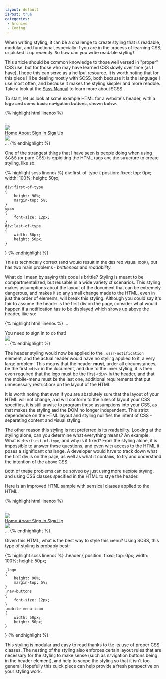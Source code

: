```yaml
---
layout: default
isPost: true
categories:
 - Archive
 - Coding
---
```


When writing styling, it can be a challenge to create styling that is readable, modular,
and functional, especially if you are in the process of learning CSS, or picked it up
recently. So how can you write readable styling?

This article should be common knowledge to those well versed in "proper"
CSS use, but for those who may have learned CSS slowly over time (as I have), I hope this
can serve as a helfpul resource. It is worth noting that for this piece I'll be dealing
mostly with SCSS, both because it is the language I use most often, and because it makes
the styling simpler and more readble. Take a look at the [Sass Manual](http://sass-lang.com/guide)
to learn more about SCSS.

To start, let us look at some example HTML for a website's header, with a logo
and some basic navigation buttons, shown below.

{% highlight html linenos %}
<html lang="en">
<head>...</head>
<body>
  <div>
    <div><img src="logo.png"></div>
    <!-- Navigation Menu -->
    <a href="/">
        <span>Home</span>
    </a>
    <a href="/about">
        <span>About</span>
    </a>
    <a href="/sign-in">
        <span>Sign In </span>
    </a>
    <a href="/sign-up">
        <span>Sign Up</span>
    </a>
    <div><img src="menu.png"></div>
  </div>
...
{% endhighlight %}

One of the strangest things that I have seen is people doing when using SCSS (or pure CSS) is
exploiting the HTML tags and the structure to create styling, like so:

{% highlight scss linenos %}
div:first-of-type
{
    position: fixed;
    top: 0px;
    width: 100%;
    height: 50px;

    div:first-of-type
    {
        height: 90%;
        margin-top: 5%;
    }
    span
    {
        font-size: 12px;
    }
    div:last-of-type
    {
        width: 50px;
        height: 50px;
    }
}
{% endhighlight %}

This is technically correct (and would result in the desired visual look), but has two
main problems - *brittleness* and *readability*.

What do I mean by saying this code is brittle? Styling is meant to be compartmentalized,
but reusable in a wide variety of scenarios. This styling makes assumptions about the
layout of the document that can be extremely dangerous, and makes it so any small change
made to the HTML, even in just the order of elements, will break this styling. Although
you could say it's fair to assume the header is the first div on the page, consider what
would happen if a notification has to be displayed which shows up above the header, like
so:

{% highlight html linenos %}
...
  <div class="user-notification">You need to sign in to do that!</div>
  <div class="header">
    <div class="logo"><img src="logo.png"></div>
...
{% endhighlight %}

The header styling would now be applied to the `.user-notification` element, and the actual
header would have no styling applied to it, a very large problem. This means that the header
**must**, under all circumstances, be the first `<div>` in the document, and due to the inner
styling, it is then even required that the logo must be the first `<div>` in the header, and
that the mobile-menu must be the last one, additional requirements that put unnecessary
restrictions on the layout of the HTML.

It is worth noting that even if you are absolutely sure that the layout of your HTML will not
change, and will conform to the rules of layout your CSS specifies, it is still unwise to program
these assumptions into your CSS, as that makes the styling and the DOM no longer independent. This
strict dependence on the HTML layout and styling nullifies the intent of CSS - separating content
and visual styling.

The other reason this styling is not preferred is its readability. Looking at the styling alone,
can you determine what everything means? An example: What is `div:first-of-type`, and why is it fixed?
From the styling alone, it is impossible to answer these questions, and even with access to the
HTML it poses a significant challenge. A developer would have to track down what the first div
is on the page, as well as what it contains, to try and understand the intention of the above CSS.

Both of these problems can be solved by just using more flexible styling, and using CSS
classes specified in the HTML to style the header.

Here is an improved HTML sample with sensical classes applied to the HTML.

{% highlight html linenos %}
<html lang="en">
<head>...</head>
<body>
  <div class="header">
    <div class="logo"><img src="logo.png"></div>
    <!-- Navigation Menu -->
    <a href="/">
        <span class="nav-buttons">Home</span>
    </a>
    <a href="/about">
        <span class="nav-buttons">About</span>
    </a>
    <a href="/sign-in">
        <span class="nav-buttons">Sign In </span>
    </a>
    <a href="/sign-up">
        <span class="nav-buttons">Sign Up</span>
    </a>
    <div class="mobile-menu-icon"><img src="menu.png"></div>
  </div>
...
{% endhighlight %}

Given this HTML, what is the best way to style this menu? Using SCSS, this
type of styling is probably best:

{% highlight scss linenos %}
.header
{
    position: fixed;
    top: 0px;
    width: 100%;
    height: 50px;

    .logo
    {
        height: 90%;
        margin-top: 5%;
    }
    .nav-buttons
    {
        font-size: 12px;
    }
    .mobile-menu-icon
    {
        width: 50px;
        height: 50px;
    }
}
{% endhighlight %}

This styling is modular and easy to read thanks to the its use of proper CSS classes. The
nesting of the styling also enforces certain layout rules that are necessary for the styling
to make sense (such as navigation buttons being in the header element), and help to scope
the styling so that it isn't too general. Hopefully this quick piece can help provide a fresh
perspective on your styling work.